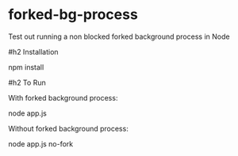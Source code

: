 # forked-bg-process
Test out running a non blocked forked background process in Node

#h2 Installation

npm install

#h2 To Run

With forked background process:

node app.js

Without forked background process:

node app.js no-fork
